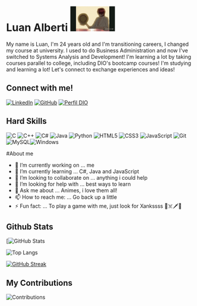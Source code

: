 
# Luan Alberti  <img src="https://github.com/Luan-Alberti/Luan-Alberti/raw/main/Shanks.gif" width="120" height="67" alt="Exemplo GIF">
My name is Luan, I'm 24 years old and I'm transitioning careers, I changed my course at university. I used to do Business Administration and now I've switched to Systems Analysis and Development! I'm learning a lot by taking courses parallel to college, including DIO's bootcamp courses! I'm studying and learning a lot! Let's connect to exchange experiences and ideas!

## Connect with me!

[![LinkedIn](https://img.shields.io/badge/LinkedIn-0077B5?style=for-the-badge&logo=linkedin&logoColor=white)](https://www.linkedin.com/in/luan-alberti-6984b414b/)
[![GitHub](https://img.shields.io/badge/GitHub-100000?style=for-the-badge&logo=github&logoColor=white)](https://github.com/Luan-Alberti)
[![Perfil DIO](https://img.shields.io/badge/-My%20DIO%20PROFILE-515AA5?style=for-the-badge)](https://web.dio.me/users/luan_leao_alberti/?tab=achievements)

## Hard Skills
![C](https://img.shields.io/badge/C-00599C?style=for-the-badge&logo=c&logoColor=white)
![C++](https://img.shields.io/badge/C%2B%2B-00599C?style=for-the-badge&logo=c%2B%2B&logoColor=white)
![C#](https://img.shields.io/badge/C%23-239120?style=for-the-badge&logo=c-sharp&logoColor=white)
![Java](https://img.shields.io/badge/java-%23ED8B00.svg?style=for-the-badge&logo=openjdk&logoColor=white)
![Python](https://img.shields.io/badge/python-3670A0?style=for-the-badge&logo=python&logoColor=ffdd54)
![HTML5](https://img.shields.io/badge/HTML5-E34F26?style=for-the-badge&logo=html5&logoColor=white)
![CSS3](https://img.shields.io/badge/CSS3-1572B6?style=for-the-badge&logo=css3&logoColor=white)
![JavaScript](https://img.shields.io/badge/JavaScript-F7DF1E?style=for-the-badge&logo=javascript&logoColor=black)
![Git](https://img.shields.io/badge/GIT-E44C30?style=for-the-badge&logo=git&logoColor=white)
![MySQL](https://img.shields.io/badge/MySQL-00000F?style=for-the-badge&logo=mysql&logoColor=white)![Windows](https://img.shields.io/badge/Windows-000?style=for-the-badge&logo=windows&logoColor=2CA5E0)

#About me
- 🔭 I’m currently working on ... me
- 🌱 I’m currently learning ... C#, Java and JavaScript
- 👯 I’m looking to collaborate on ... anything i could help
- 🤔 I’m looking for help with ... best ways to learn
- 💬 Ask me about ... Animes, i love them all!
- 📫 How to reach me: ... Go back up a little 
- ⚡ Fun fact: ... To play a game with me, just look for Xankssss 👒☠️🗡️🌊

## Github Stats
[![GitHub Stats](https://github-readme-stats.vercel.app/api?username=Luan-Alberti&theme=yeblu)

![Top Langs](https://github-readme-stats-git-masterrstaa-rickstaa.vercel.app/api/top-langs/?username=Luan-Alberti&theme=yeblu)

[![GitHub Streak](https://streak-stats.demolab.com/?user=Luan-Alberti&theme=yeblu)](https://git.io/streak-stats)


## My Contributions
![Contributions](https://img.shields.io/badge/-Lots%20to%20learn%20and%20contribute,%20expect%20more%20soon!!-FFFF00?style=for-the-badge)


<!--
**Luan-Alberti/Luan-Alberti** is a ✨ _special_ ✨ repository because its `README.md` (this file) appears on your GitHub profile.

Here are some ideas to get you started:

- 🔭 I’m currently working on ...
- 🌱 I’m currently learning ...
- 👯 I’m looking to collaborate on ...
- 🤔 I’m looking for help with ...
- 💬 Ask me about ...
- 📫 How to reach me: ...
- 😄 Pronouns: ...
- ⚡ Fun fact: ...
-->
